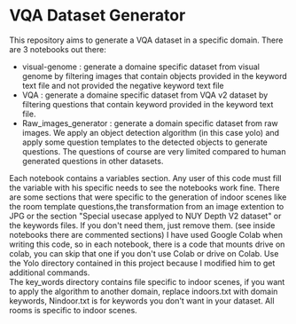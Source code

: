 # VQA Dataset Generator

This repository aims to generate a VQA dataset in a specific domain.
There are 3 notebooks out there:
* visual-genome : generate a domaine specific dataset from visual genome by filtering images that contain objects provided in the 		keyword text file and not provided the negative keyword text file
* VQA : generate a domaine specific dataset from VQA v2 dataset by filtering questions that contain keyword provided in the keyword text file.
* Raw_images_generator : generate a domain specific dataset from raw images. We apply an object detection algorithm (in this case yolo) and apply some question templates to the detected objects to generate questions. The questions of course are very limited compared to human generated questions in other datasets.
  
Each notebook contains a variables section. Any user of this code must fill the variable with his specific needs to see the notebooks work fine.
There are some sections that were specific to the generation of indoor scenes like the room template questions,the transformation from an image extention to JPG or the section "Special usecase applyed to NUY Depth V2 dataset" or the keywords files. If you don't need them, just remove them. (see inside notebooks there are commented sections)
I have used Google Colab when writing this code, so in each notebook, there is a code that mounts drive on colab, you can skip that one if you don't use Colab or drive on Colab.
Use the Yolo directory contained in this project because I modified him to get additional commands.  
  The key_words directory contains file specific to indoor scenes, if you want to apply the algorithm to another domain, replace indoors.txt with domain keywords, Nindoor.txt is for keywords you don't want in your dataset. All rooms is specific to indoor scenes.

